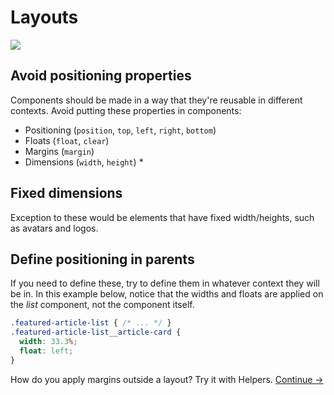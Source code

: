 # Layouts

![](images/layouts.png)

## Avoid positioning properties
Components should be made in a way that they're reusable in different contexts. Avoid putting these properties in components:

  * Positioning (`position`, `top`, `left`, `right`, `bottom`)
  * Floats (`float`, `clear`)
  * Margins (`margin`)
  * Dimensions (`width`, `height`) *

## Fixed dimensions

Exception to these would be elements that have fixed width/heights, such as avatars and logos.

## Define positioning in parents

If you need to define these, try to define them in whatever context they will be in. In this example below, notice that the widths and floats are applied on the *list* component, not the component itself.

  ```css
  .featured-article-list { /* ... */ }
  .featured-article-list__article-card {
    width: 33.3%;
    float: left;
  }
  ```

How do you apply margins outside a layout? Try it with Helpers.
[Continue →](helpers.md)
<!-- {p:.pull-box} -->
